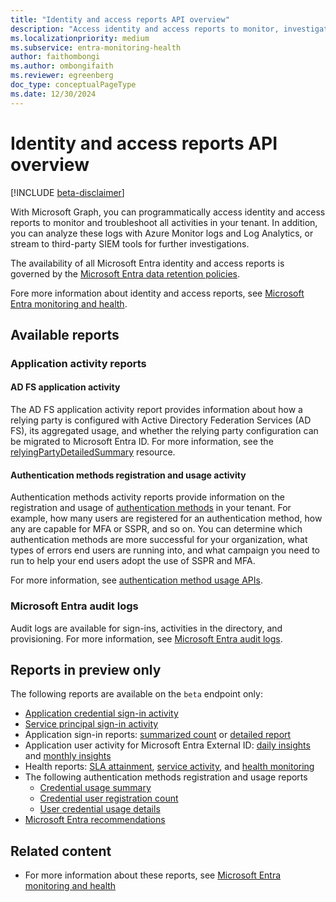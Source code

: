 ```yaml
---
title: "Identity and access reports API overview"
description: "Access identity and access reports to monitor, investigate, and troubleshoot all activities in your tenant."
ms.localizationpriority: medium
ms.subservice: entra-monitoring-health
author: faithombongi
ms.author: ombongifaith
ms.reviewer: egreenberg
doc_type: conceptualPageType
ms.date: 12/30/2024
---
```


# Identity and access reports API overview

[!INCLUDE [beta-disclaimer](../../includes/beta-disclaimer.md)]

With Microsoft Graph, you can programmatically access identity and access reports to monitor and troubleshoot all activities in your tenant. In addition, you can analyze these logs with Azure Monitor logs and Log Analytics, or stream to third-party SIEM tools for further investigations.

The availability of all Microsoft Entra identity and access reports is governed by the [Microsoft Entra data retention policies](/entra/identity/monitoring-health/reference-reports-data-retention#how-long-does-azure-ad-store-the-data).

Fore more information about identity and access reports, see [Microsoft Entra monitoring and health](/entra/identity/monitoring-health).

## Available reports

### Application activity reports

#### AD FS application activity

The AD FS application activity report provides information about how a relying party is configured with Active Directory Federation Services (AD FS), its aggregated usage, and whether the relying party configuration can be migrated to Microsoft Entra ID. For more information, see the [relyingPartyDetailedSummary](/graph/api/resources/applicationsigninsummary) resource.

#### Authentication methods registration and usage activity

Authentication methods activity reports provide information on the registration and usage of [authentication methods](../resources/authenticationmethods-overview.md) in your tenant. For example, how many users are registered for an authentication method, how any are capable for MFA or SSPR, and so on. You can determine which authentication methods are more successful for your organization, what types of errors end users are running into, and what campaign you need to run to help your end users adopt the use of SSPR and MFA.

For more information, see [authentication method usage APIs](../resources/authenticationmethods-usage-insights-overview.md).

### Microsoft Entra audit logs

Audit logs are available for sign-ins, activities in the directory, and provisioning. For more information, see [Microsoft Entra audit logs](../resources/azure-ad-auditlog-overview.md).

## Reports in preview only

The following reports are available on the `beta` endpoint only:

- [Application credential sign-in activity](/graph/api/resources/appcredentialsigninactivity?view=graph-rest-beta&preserve-view=true)
- [Service principal sign-in activity](/graph/api/resources/serviceprincipalsigninactivity?view=graph-rest-beta&preserve-view=true)
- Application sign-in reports: [summarized count](/graph/api/resources/applicationsigninsummary?view=graph-rest-beta&preserve-view=true) or [detailed report](/graph/api/resources/applicationsignindetailedsummary?view=graph-rest-beta&preserve-view=true)
- Application user activity for Microsoft Entra External ID: [daily insights](/graph/api/resources/dailyuserinsightmetricsroot?view=graph-rest-beta&preserve-view=true) and [monthly insights](/graph/api/resources/monthlyuserinsightmetricsroot?view=graph-rest-beta&preserve-view=true)
- Health reports: [SLA attainment](/graph/api/azureadauthentication-get?view=graph-rest-beta&preserve-view=true), [service activity](/graph/api/resources/serviceactivity?view=graph-rest-beta&preserve-view=true), and [health monitoring](/graph/api/resources/healthmonitoring-overview?view=graph-rest-beta&preserve-view=true)
- The following authentication methods registration and usage reports
  - [Credential usage summary](/graph/api/resources/credentialusagesummary?view=graph-rest-beta&preserve-view=true)
  - [Credential user registration count](/graph/api/resources/credentialuserregistrationcount?view=graph-rest-beta&preserve-view=true)
  - [User credential usage details](/graph/api/resources/usercredentialusagedetails?view=graph-rest-beta&preserve-view=true)
- [Microsoft Entra recommendations](/graph/api/resources/recommendations-api-overview?view=graph-rest-beta&preserve-view=true)

## Related content

- For more information about these reports, see [Microsoft Entra monitoring and health](/entra/identity/monitoring-health)
